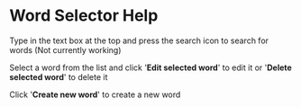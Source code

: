# Word Selector Help

Type in the text box at the top and press the search icon to search for words (Not currently
working)

Select a word from the list and click '**Edit selected word**' to edit it or
'**Delete selected word**' to delete it

Click '**Create new word**' to create a new word